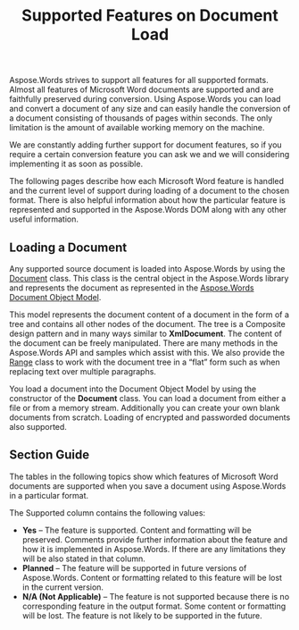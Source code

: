 ﻿---
title: Supported Features on Document Load
second_title: Aspose.Words for .NET
articleTitle: Supported Features on Document Load
linktitle: Supported Features on Document Load
description: "Load and convert a document in most of popular formats and supports lots of Microsoft Word features using C#."
type: docs
weight: 20
url: /net/supported-features-on-document-load/
aliases: [/net/document-loading-overview/ ]
---

Aspose.Words strives to support all features for all supported formats. Almost all features of Microsoft Word documents are supported and are faithfully preserved during conversion. Using Aspose.Words you can load and convert a document of any size and can easily handle the conversion of a document consisting of thousands of pages within seconds. The only limitation is the amount of available working memory on the machine.

We are constantly adding further support for document features, so if you require a certain conversion feature you can ask we and we will considering implementing it as soon as possible.

The following pages describe how each Microsoft Word feature is handled and the current level of support during loading of a document to the chosen format. There is also helpful information about how the particular feature is represented and supported in the Aspose.Words DOM along with any other useful information.

## Loading a Document

Any supported source document is loaded into Aspose.Words by using the [Document](https://apireference.aspose.com/words/net/aspose.words/Document) class. This class is the central object in the Aspose.Words library and represents the document as represented in the [Aspose.Words Document Object Model](/words/net/aspose-words-document-object-model/).

This model represents the document content of a document in the form of a tree and contains all other nodes of the document. The tree is a Composite design pattern and in many ways similar to **XmlDocument**. The content of the document can be freely manipulated. There are many methods in the Aspose.Words API and samples which assist with this. We also provide the [Range](https://apireference.aspose.com/words/net/aspose.words/Range) class to work with the document tree in a “flat” form such as when replacing text over multiple paragraphs.

You load a document into the Document Object Model by using the constructor of the **Document** class. You can load a document from either a file or from a memory stream. Additionally you can create your own blank documents from scratch. Loading of encrypted and passworded documents also supported.

## Section Guide

The tables in the following topics show which features of Microsoft Word documents are supported when you save a document using Aspose.Words in a particular format.

The Supported column contains the following values:

- **Yes** – The feature is supported. Content and formatting will be preserved. Comments provide further information about the feature and how it is implemented in Aspose.Words. If there are any limitations they will be also stated in that column.
- **Planned** – The feature will be supported in future versions of Aspose.Words. Content or formatting related to this feature will be lost in the current version.
- **N/A (Not Applicable)** – The feature is not supported because there is no corresponding feature in the output format. Some content or formatting will be lost. The feature is not likely to be supported in the future.
